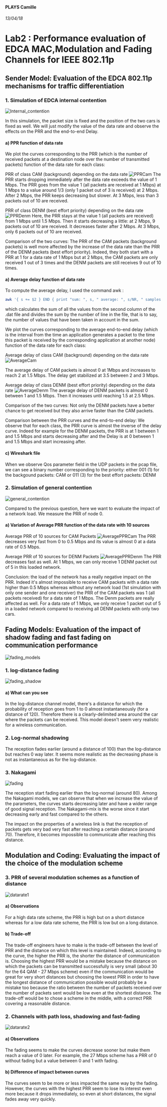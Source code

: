 #### PLAYS Camille
###### 13/04/18

# Lab2 : Performance evaluation of EDCA MAC,Modulation and Fading Channels for IEEE 802.11p

## Sender Model: Evaluation of the EDCA 802.11p mechanisms for traffic differentiation

### 1. Simulation of EDCA internal contention


![Internal_contention](internal_contention.png "internal_contention.png")


In this simulation, the packet size is fixed and the position of the two cars is fixed as well. We will just modify the value of the data rate and observe the effects on the PRR and the end-to-end Delay.

#### a) PPR function of data rate

We plot the curves corresponding to the PRR (which is the number of received packets at a destination node over the number of transmitted packets) function of the data rate for each class:

PRR of class CAM (background) depending on the data rate
![PPRCam](PRRCam.png "PRRCam.png")
The PRR starts dropping immediately after the data rate exceeds the value of 1 Mbps. The PRR goes from the value 1 (all packets are received at 1 Mbps) at 1 Mbps to a value around 1/3 (only 1 packet out of 3 is received) at 2 Mbps. After 2 Mbps, the PRR keeps decreasing but slower. At 3 Mbps, less than 3 packets out of 10 are received.


PRR of class DENM (best effort priority) depending on the data rate
![PPRDenm](PRRDenm.png "PRRDenm.png")
Here, the PRR stays at the value 1 (all packets are received) from 1 Mbps until 1.5 Mbps. Then it starts decreasing a little: at 2 Mbps, 9 packets out of 10 are received. It decreases faster after 2 Mbps. At 3 Mbps, only 6 packets out of 10 are received.


Comparison of the two curves: The PRR of the CAM packets (background packets) is well more affected by the increase of the data rate than the PRR of the DENM packets (best effort priority). Indeed, they both start with a PRR at 1 for a data rate of 1 Mbps but at 2 Mbps, the CAM packets are only received 1 out of 3 times and the DENM packets are still receives 9 out of 10 times.

#### a) Average delay function of data rate


To compute the average delay, I used the command awk :

```bash
awk '{ s += $2 } END { print "sum: ", s, " average: ", s/NR, " samples: ", NR }' delayXXXX.dat
```

which calculates the sum of all the values from the second column of the .dat file and divides the sum by the number of line in the file, that is to say, the number of values that have been taken in account in the sum.

We plot the curves corresponding to the average end-to-end delay (which is the interval from the time an application generates a packet to the time this packet is received by the corresponding application at another node) function of the data rate for each class:

Average delay of class CAM (background) depending on the data rate
![AverageCam](AverageCam.png "AverageCam.png")

The average delay of CAM packets is almost 0 at 1Mbps and increases to reach 2 at 1.5 Mbps. The delay get stabilized at 3.5 between 2 and 3 Mbps.


Average delay of class DENM (best effort priority) depending on the data rate
![AverageDenm](AverageDenm.png "AverageDenm.png")
The average delay of DENM packets is almost 0 between 1 and 1.5 Mbps. Then it increases until reaching 1.5 at 2.5 Mbps.

Comparison of the two curves: Not only the DENM packets have a better chance to get received but they also arrive faster than the CAM packets.


Comparison between the PRR curves and the end-to-end delay: We observe that for each class, the PRR curve is almost the inverse of the delay curve. Indeed for example for the DENM packets, the PRR is at 1 between 1 and 1.5 Mbps and starts decreasing after and the Delay is at 0 between 1 and 1.5 Mbps and start increasing after.

#### c) Wireshark file

When we observe Qos parameter field in the UDP packets in the pcap file, we can see a binary number corresponding to the priority: either 001 (1) for the backgound packets: CAM or 011 (3) for the best effort packets: DENM

### 2. Simulation of general contention


![general_contention](general_contention.png "general_contention.png")

Compared to the previous question, here we want to evaluate the impact of a network load. We measure the PRR of node 0.

#### a) Variation of Average PRR function of the data rate with 10 sources


Average PRR of 10 sources for CAM Packets
![AveragePPRCam](AveragePRRCam.png "AveragePRRCam.png")
The PRR decreases very fast from 0 to 0.5 Mbps and its value is almost 0 at a data rate of 0.5 Mbps.

Average PRR of 10 sources for DENM Packets
![AveragePPRDenm](AveragePRRDenm.png "AveragePRRDenm.png")
The PRR decreases fast as well. At 1 Mbps, we can only receive 1 DENM packet out of 5 in this loaded network.

Conclusion: the load of the network has a really negative impact on the PRR. Indeed it's almost impossible to receive CAM packets with a data rate higher than 0.5 Mbps whereas without any network load (1st simulation with only one sender and one receiver) the PRR of the CAM packets was 1 (all packets received) for a data rate of 1 Mbps. The Denm packets are really affected as well. For a data rate of 1 Mbps, we only receive 1 packet out of 5 in a loaded network compared to receiving all DENM packets with only two cars.


## Fading Models: Evaluation of the impact of shadow fading and fast fading on communication performance


![fading_models](fading_models.png "fading_models.png")


### 1. log-distance fading

![fading_shadow](fadingshadow.png "fadingshadow.png")

#### a) What can you see

In the log-distance channel model, there's a distance for which the probability of reception goes from 1 to 0 almost instantaneously (for a distance of 120). Therefore there is a clearly-delimited area around the car where the packets can be received. This model doesn't seem very realistic for a wireless communication.

### 2. Log-normal shadowing

The reception fades earlier (around a distance of 100) than the log-distance but reaches 0 way later. It seems more realistic as the decreasing phase is not as instantaneous as for the log-distance.

### 3. Nakagami


![fading](fading.png "fading.png")

The reception start fading earlier than the log-normal (around 80). Among the Nakagami models, we can observe that when we increase the value of the parameters, the curves starts decreasing later and have a wider range of good signal reception. The Nakagami-mix is the worse since it start decreasing early and fast compared to the others.

The impact on the properties of a wireless link is that the reception of packets gets very bad very fast after reaching a certain distance (around 70). Therefore, it becomes impossible to communicate after reaching this distance.

## Modulation and Coding: Evaluating the impact of the choice of the modulation scheme


### 3. PRR of several modulation schemes as a function of distance

![datarate1](datarate1.png "datarate1.png")

#### a) Observations
For a high data rate scheme, the PRR is high but on a short distance whereas for a low data rate scheme, the PRR is low but on a long distance.

#### b) Trade-off

The trade-off engineers have to make is the trade-off between the level of PRR and the distance on which this level is maintained. Indeed, according to the curve, the higher the PRR is, the shorter the distance of communication is. Choosing the highest PRR would be a mistake because the distance on which the packets can be transmitted successfully is very small (about 30 for the 64 QAM - 27 Mbps scheme) even if the communication would be great for very short distances but choosing the lowest PRR in order to have the longest distance of communication possible would probably be a mistake too because the ratio between the number of packets received over the number of packets sent would be low even at the shortest distance. The trade-off would be to chose a scheme in the middle, with a correct PRR covering a reasonable distance.


### 2. Channels with path loss, shadowing and fast-fading
![datarate2](datarate2.png "datarate1.png")

#### a) Observations
The fading seems to make the curves decrease sooner but make them reach a value of 0 later. For example, the 27 Mbps scheme has a PRR of 0 without fading but a value between 0 and 1 with fading.

#### b) Difference of impact between curves

The curves seem to be more or less impacted the same way by the fading. However, the curves with the highest PRR seem to lose its interest even more because it drops immediately, so even at short distances, the signal fades away very quickly.
